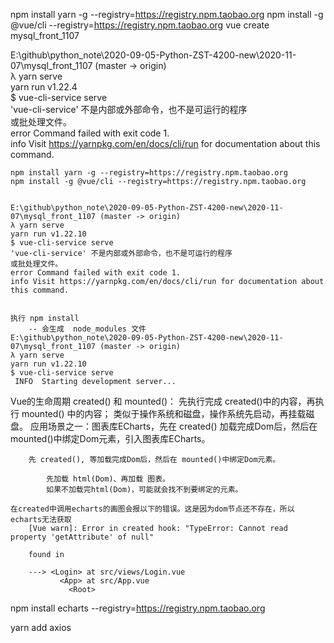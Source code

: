 

npm install yarn -g --registry=https://registry.npm.taobao.org 
npm install -g @vue/cli --registry=https://registry.npm.taobao.org 
vue create mysql_front_1107



E:\github\python_note\2020-09-05-Python-ZST-4200-new\2020-11-07\mysql_front_1107 (master -> origin)        
λ yarn serve                                                                                               
yarn run v1.22.4                                                                                           
$ vue-cli-service serve                                                                                    
'vue-cli-service' 不是内部或外部命令，也不是可运行的程序                                                                      
或批处理文件。                                                                                                    
error Command failed with exit code 1.                                                                     
info Visit https://yarnpkg.com/en/docs/cli/run for documentation about this command.                       

	
	npm install yarn -g --registry=https://registry.npm.taobao.org 
	npm install -g @vue/cli --registry=https://registry.npm.taobao.org 
	
	
	E:\github\python_note\2020-09-05-Python-ZST-4200-new\2020-11-07\mysql_front_1107 (master -> origin)
	λ yarn serve
	yarn run v1.22.10
	$ vue-cli-service serve
	'vue-cli-service' 不是内部或外部命令，也不是可运行的程序
	或批处理文件。
	error Command failed with exit code 1.
	info Visit https://yarnpkg.com/en/docs/cli/run for documentation about this command.
	
	
	执行 npm install
		-- 会生成  node_modules 文件 
	E:\github\python_note\2020-09-05-Python-ZST-4200-new\2020-11-07\mysql_front_1107 (master -> origin)
	λ yarn serve
	yarn run v1.22.10
	$ vue-cli-service serve
	 INFO  Starting development server...

Vue的生命周期
	created() 和 mounted()：
		先执行完成 created()中的内容，再执行 mounted() 中的内容；
		类似于操作系统和磁盘，操作系统先启动，再挂载磁盘。
		应用场景之一：图表库ECharts，先在 created() 加载完成Dom后，然后在 mounted()中绑定Dom元素，引入图表库ECharts。
		
		先 created(), 等加载完成Dom后，然后在 mounted()中绑定Dom元素。
		
			先加载 html(Dom)、再加载 图表。
			如果不加载完html(Dom)，可能就会找不到要绑定的元素。
	
	在created中调用echarts的画图会报以下的错误。这是因为dom节点还不存在，所以echarts无法获取	
		[Vue warn]: Error in created hook: "TypeError: Cannot read property 'getAttribute' of null"

		found in

		---> <Login> at src/views/Login.vue
			   <App> at src/App.vue
				 <Root>
			 
		 
npm install echarts --registry=https://registry.npm.taobao.org		

yarn add axios

